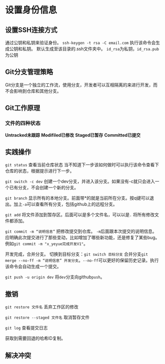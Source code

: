 # 设置身份信息

## 设置SSH连接方式

通过公钥和私钥来验证身份。
`ssh-keygen -t rsa -C email.com`
执行该命令会生成公钥和私钥。
默认生成至该目录的.ssh文件夹中。
`id_rsa`为私钥，`id_rsa.pub`为公钥

## Git分支管理策略

Git分支是一个独立的工作流，使用分支，开发者可以互相隔离的来进行开发，而不会影响到仓库和其他分支。

## Git工作原理

### 文件的四种状态

**Untracked未跟踪**
**Modifiled已修改**
**Staged已暂存**
**Committed已提交**

## 实践操作

`git status` 查看当前仓库状态
当不知道下一步该如何做时可以执行该命令查看下仓库的状态，根据提示进行下一步。

`git switch -c dev` 创建一个dev分支，并进入该分支。如果没有-c就只会进入一个已有分支，不会创建一个新的分支。

`git branch` 显示所有的本地分支。前面带*的就是当前所在分支。按q键可以退出。加上`-a`可以查看所有分支，包括github上的远程分支。

`git add` 将文件添加到暂存区。后面可以是多个文件名，可以以是`.` 将所有修改文件都添加。

`git commit -m “说明信息”` 把修改提交到仓库。 `-m`后面跟本次提交的说明信息。应明确此次提交进行了那些变动，比如增加了哪些新功能，还是修复了某些bug。例如`git commit -m "x_yeyue完成开发V1"`。

开发完成，合并分支。
切换到目标分支：`git switch 目标分支`
合并分支`git merge --no-ff -m “说明信息” 开发分支`。`--no-ff`可以更好的保留历史记录。执行该命令会自动生成一个提交。

`git push -u origin dev` 将`dev`分支向github`push`。

## 撤销

`git restore 文件名` 丢弃工作区的修改

`git restore --staged 文件名`  取消暂存文件

`git log` 查看提交日志

获取到需要回退的哈希ID复制。


## 解决冲突

